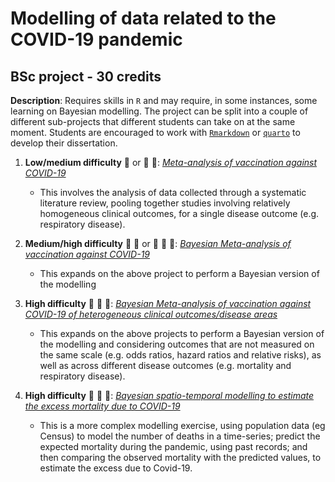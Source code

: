 # Modelling of data related to the COVID-19 pandemic 
## BSc project - 30 credits

**Description**: Requires skills in `R` and may require, in some instances, some learning on Bayesian modelling. The project can be split into a couple of different sub-projects that different students can take on at the same moment. Students are encouraged to work with [`Rmarkdown`](https://rmarkdown.rstudio.com/) or [`quarto`](https://quarto.org/) to develop their dissertation.

1. **Low/medium difficulty** :grimacing: or :grimacing: :grimacing:: [*Meta-analysis of vaccination against COVID-19*](https://github.com/StatisticsHealthEconomics/covid/tree/meta-analysis)
   - This involves the analysis of data collected through a systematic literature review, pooling together studies involving relatively homogeneous clinical outcomes, for a single disease outcome (e.g. respiratory disease).

2. **Medium/high difficulty** :grimacing: :grimacing: or :grimacing: :grimacing: :grimacing:: [*Bayesian Meta-analysis of vaccination against COVID-19*](https://github.com/StatisticsHealthEconomics/covid/tree/meta-analysis)
   - This expands on the above project to perform a Bayesian version of the modelling 
  
3. **High difficulty** :grimacing: :grimacing: :grimacing:: [*Bayesian Meta-analysis of vaccination against COVID-19 of heterogeneous clinical outcomes/disease areas*](https://github.com/StatisticsHealthEconomics/covid/tree/meta-analysis)
   - This expands on the above projects to perform a Bayesian version of the modelling and considering outcomes that are not measured on the same scale (e.g. odds ratios, hazard ratios and relative risks), as well as across different disease outcomes (e.g. mortality and respiratory disease).
  
4. **High difficulty** :grimacing: :grimacing: :grimacing:: [*Bayesian spatio-temporal modelling to estimate the excess mortality due to COVID-19*](https://github.com/StatisticsHealthEconomics/covid/tree/excess-mortality)
   - This is a more complex modelling exercise, using population data (eg Census) to model the number of deaths in a time-series; predict the expected mortality during the pandemic, using past records; and then comparing the observed mortality with the predicted values, to estimate the excess due to Covid-19.
